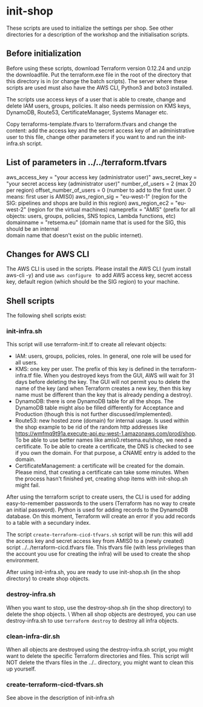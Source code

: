 # init-shop
These scripts are used to initialize the settings per shop. See other directories for a description of 
the workshop and the initialisation scripts.

## Before initialization
Before using these scripts, download Terraform version 0.12.24 and unzip the downloadfile. Put the 
terraform.exe file in the root of the directory that this directory is in (or change the batch scripts).
The server where these scripts are used must also have the AWS CLI, Python3 and boto3 installed. 

The scripts use access keys of a user that is able to create, change and delete IAM users, groups, policies. 
It also needs permission on KMS keys, DynamoDB, Route53, CertificateManager, Systems Manager etc. 

Copy terraforms-template.tfvars to \terraform.tfvars and change the content: add the access key and the 
secret access key of an administrative user to this file, change other parameters if you want to and run 
the init-infra.sh script.

## List of parameters in ../../terraform.tfvars

aws_access_key         = "your access key (administrator user)"
aws_secret_key         = "your secret access key (administrator user)"
number_of_users        = 2                 (max 20 per region)
offset_number_of_users = 0                 (number to add to the first user. 0 means: first user is AMIS0)
aws_region_sig         = "eu-west-1"       (region for the SIG: pipelines and shops are build in this region)
aws_region_ec2         = "eu-west-2"       (region for the virtual machines)
nameprefix             = "AMIS"            (prefix for all objects: users, groups, policies, SNS topics, Lambda functions, etc)
domainname             = "retsema.eu"      (domain name that is used for the SIG, this should be an internal \
                                            domain name that doesn't exist on the public internet).
## Changes for AWS CLI
The AWS CLI is used in the scripts. Please install the AWS CLI (yum install aws-cli -y) and use `aws configure ` to add AWS access key, secret access key, default region (which should be the SIG region) to your machine.

## Shell scripts

The following shell scripts exist:

### init-infra.sh

This script will use terraform-init.tf to create all relevant objects:
- IAM: users, groups, policies, roles. In general, one role will be used for all users. 
- KMS: one key per user. The prefix of this key is defined in the terraform-infra.tf file. When you destroyed keys from the GUI, AWS will wait for 31 days before deleting the key. The GUI will not permit you to delete the name of the key (and when Terraform creates a new key, then this key name must be different than the key that is already pending a destroy).
- DynamoDB: there is one DynamoDB table for all the shops. The DynamoDB table might also be filled differently for Acceptance and Production (though this is not further discussed/implemented). 
- Route53: new hosted zone (domain) for internal usage. Is used within the shop example to be rid of the random http addresses like https://wmfmq9t91a.execute-api.eu-west-1.amazonaws.com/prod/shop. To be able to use better names like amis0.retsema.eu/shop, we need a certificate. To be able to create a certificate, the DNS is checked to see if you own the domain. For that purpose, a CNAME entry is added to the domain. 
- CertificateManagement: a certificate will be created for the domain. Please mind, that creating a certificate can take some minutes. When the process hasn't finished yet, creating shop items with init-shop.sh might fail.

After using the terraform script to create users, the CLI is used for adding easy-to-remember passwords to the users (Terraform has no way to create an initial password). 
Python is used for adding records to the DynamoDB database. On this moment, Terraform will create an error if you add records to a table with a secundary index.

The script `create-terraform-cicd-tfvars.sh` script will be run: this will add the access key and secret access key from AMIS0 to a (newly created) script ../../terraform-cicd.tfvars file. This tfvars file (with less privileges than the account you use for creating the infra) will be used to create the shop environment. 

After using init-infra.sh, you are ready to use init-shop.sh (in the shop directory) to create shop objects.

### destroy-infra.sh

When you want to stop, use the destroy-shop.sh (in the shop directory) to delete the shop objects. \ 
When all shop objects are destroyed, you can use destroy-infra.sh to use `terraform destroy` to destroy all infra objects.

### clean-infra-dir.sh

When all objects are destroyed using the destroy-infra.sh script, you might want to delete the specific
Terraform directories and files. This script will NOT delete the tfvars files in the ../.. directory,
you might want to clean this up yourself.

### create-terraform-cicd-tfvars.sh 

See above in the description of init-infra.sh

